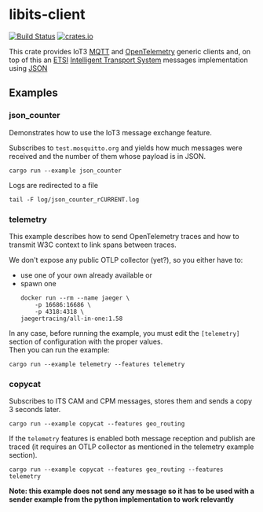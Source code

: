 libits-client
=============

[![Build Status](https://github.com/Orange-OpenSource/its-client/workflows/Rust/badge.svg)][1]
[![crates.io](https://img.shields.io/crates/v/its-client)][2]

This crate provides IoT3 [MQTT][3] and [OpenTelemetry][4] generic clients and,
on top of this an [ETSI][5] [Intelligent Transport System][6] messages implementation using [JSON][7]  

Examples
--------

### json_counter

Demonstrates how to use the IoT3 message exchange feature.

Subscribes to `test.mosquitto.org` and yields how much messages were received
and the number of them whose payload is in JSON.

```
cargo run --example json_counter
```

Logs are redirected to a file
```
tail -F log/json_counter_rCURRENT.log
```

### telemetry

This example describes how to send OpenTelemetry traces and how to transmit W3C context to link spans between traces. 

We don't expose any public OTLP collector (yet?), so you either have to:
- use one of your own already available
or
- spawn one
  ```
  docker run --rm --name jaeger \
      -p 16686:16686 \
      -p 4318:4318 \
  jaegertracing/all-in-one:1.58
  ```
In any case, before running the example, you must edit the `[telemetry]` section of configuration
with the proper values.  
Then you can run the example:
```
cargo run --example telemetry --features telemetry
```

### copycat

Subscribes to ITS CAM and CPM messages, stores them and sends a copy 3 seconds later.

```
cargo run --example copycat --features geo_routing
```

If the `telemetry` features is enabled both message reception and publish are traced
(it requires an OTLP collector as mentioned in the telemetry example section).

```
cargo run --example copycat --features geo_routing --features telemetry
```

**Note: this example does not send any message so it has to be used with a sender example from the python
implementation to work relevantly**

[1]: https://github.com/Orange-OpenSource/its-client/actions/workflows/rust.yml
[2]: https://crates.io/crates/its-client
[3]: https://mqtt.org/
[4]: https://opentelemetry.io/
[5]: https://www.etsi.org
[6]: https://www.etsi.org/committee/its
[7]: https://www.json.org
